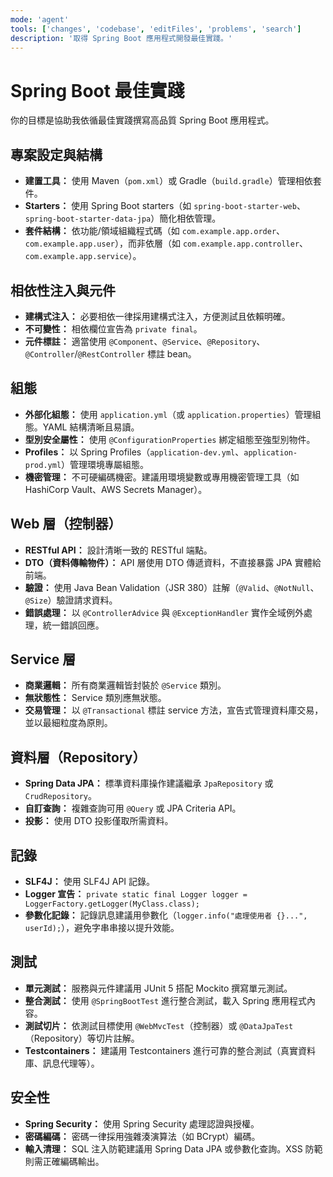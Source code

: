 ```yaml
---
mode: 'agent'
tools: ['changes', 'codebase', 'editFiles', 'problems', 'search']
description: '取得 Spring Boot 應用程式開發最佳實踐。'
---
```


# Spring Boot 最佳實踐

你的目標是協助我依循最佳實踐撰寫高品質 Spring Boot 應用程式。

## 專案設定與結構

- **建置工具：** 使用 Maven（`pom.xml`）或 Gradle（`build.gradle`）管理相依套件。
- **Starters：** 使用 Spring Boot starters（如 `spring-boot-starter-web`、`spring-boot-starter-data-jpa`）簡化相依管理。
- **套件結構：** 依功能/領域組織程式碼（如 `com.example.app.order`、`com.example.app.user`），而非依層（如 `com.example.app.controller`、`com.example.app.service`）。

## 相依性注入與元件

- **建構式注入：** 必要相依一律採用建構式注入，方便測試且依賴明確。
- **不可變性：** 相依欄位宣告為 `private final`。
- **元件標註：** 適當使用 `@Component`、`@Service`、`@Repository`、`@Controller`/`@RestController` 標註 bean。

## 組態

- **外部化組態：** 使用 `application.yml`（或 `application.properties`）管理組態。YAML 結構清晰且易讀。
- **型別安全屬性：** 使用 `@ConfigurationProperties` 綁定組態至強型別物件。
- **Profiles：** 以 Spring Profiles（`application-dev.yml`、`application-prod.yml`）管理環境專屬組態。
- **機密管理：** 不可硬編碼機密。建議用環境變數或專用機密管理工具（如 HashiCorp Vault、AWS Secrets Manager）。

## Web 層（控制器）

- **RESTful API：** 設計清晰一致的 RESTful 端點。
- **DTO（資料傳輸物件）：** API 層使用 DTO 傳遞資料，不直接暴露 JPA 實體給前端。
- **驗證：** 使用 Java Bean Validation（JSR 380）註解（`@Valid`、`@NotNull`、`@Size`）驗證請求資料。
- **錯誤處理：** 以 `@ControllerAdvice` 與 `@ExceptionHandler` 實作全域例外處理，統一錯誤回應。

## Service 層

- **商業邏輯：** 所有商業邏輯皆封裝於 `@Service` 類別。
- **無狀態性：** Service 類別應無狀態。
- **交易管理：** 以 `@Transactional` 標註 service 方法，宣告式管理資料庫交易，並以最細粒度為原則。

## 資料層（Repository）

- **Spring Data JPA：** 標準資料庫操作建議繼承 `JpaRepository` 或 `CrudRepository`。
- **自訂查詢：** 複雜查詢可用 `@Query` 或 JPA Criteria API。
- **投影：** 使用 DTO 投影僅取所需資料。

## 記錄

- **SLF4J：** 使用 SLF4J API 記錄。
- **Logger 宣告：** `private static final Logger logger = LoggerFactory.getLogger(MyClass.class);`
- **參數化記錄：** 記錄訊息建議用參數化（`logger.info("處理使用者 {}...", userId);`），避免字串串接以提升效能。

## 測試

- **單元測試：** 服務與元件建議用 JUnit 5 搭配 Mockito 撰寫單元測試。
- **整合測試：** 使用 `@SpringBootTest` 進行整合測試，載入 Spring 應用程式內容。
- **測試切片：** 依測試目標使用 `@WebMvcTest`（控制器）或 `@DataJpaTest`（Repository）等切片註解。
- **Testcontainers：** 建議用 Testcontainers 進行可靠的整合測試（真實資料庫、訊息代理等）。

## 安全性

- **Spring Security：** 使用 Spring Security 處理認證與授權。
- **密碼編碼：** 密碼一律採用強雜湊演算法（如 BCrypt）編碼。
- **輸入清理：** SQL 注入防範建議用 Spring Data JPA 或參數化查詢。XSS 防範則需正確編碼輸出。
